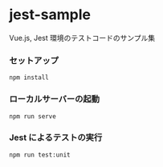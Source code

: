 # jest-sample
Vue.js, Jest 環境のテストコードのサンプル集

### セットアップ
```
npm install
```

### ローカルサーバーの起動
```
npm run serve
```

### Jest によるテストの実行
```
npm run test:unit
```
